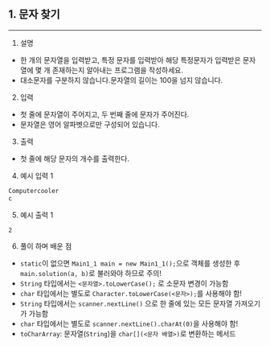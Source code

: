 ## 1. 문자 찾기

---

1. 설명
- 한 개의 문자열을 입력받고, 특정 문자를 입력받아 해당 특정문자가 입력받은 문자열에 몇 개 존재하는지 알아내는 프로그램을 작성하세요.
- 대소문자를 구분하지 않습니다.문자열의 길이는 100을 넘지 않습니다.

2. 입력
- 첫 줄에 문자열이 주어지고, 두 번째 줄에 문자가 주어진다.
- 문자열은 영어 알파벳으로만 구성되어 있습니다.

3. 출력
- 첫 줄에 해당 문자의 개수를 출력한다.

4. 예시 입력 1
```bash
Computercooler
c
```
5. 예시 출력 1
```bash
2
```

6. 풀이 하며 배운 점
- `static`이 없으면 `Main1_1 main = new Main1_1();`으로 객체를 생성한 후 `main.solution(a, b)`로 불러와야 하므로 주의!
- `String` 타입에서는 `<문자열>.toLowerCase();` 로 소문자 변경이 가능함
- `char` 타입에서는 별도로 `Character.toLowerCase(<문자>);`를 사용해야 함!
- `String` 타입에서는 `scanner.nextLine()` 으로 한 줄에 있는 모든 문자열 가져오기가 가능함
- `char` 타입에서는 별도로 `scanner.nextLine().charAt(0)`을 사용해야 함!
- `toCharArray`: 문자열(`String`)을 `char[](<문자 배열>)`로 변환하는 메서드